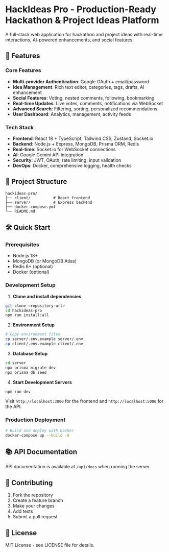 # HackIdeas Pro - Production-Ready Hackathon & Project Ideas Platform

A full-stack web application for hackathon and project ideas with real-time interactions, AI-powered enhancements, and social features.

## 🚀 Features

### Core Features
- **Multi-provider Authentication**: Google OAuth + email/password
- **Idea Management**: Rich text editor, categories, tags, drafts, AI enhancement
- **Social Features**: Voting, nested comments, following, bookmarking
- **Real-time Updates**: Live votes, comments, notifications via WebSocket
- **Advanced Search**: Filtering, sorting, personalized recommendations
- **User Dashboard**: Analytics, management, activity feeds

### Tech Stack
- **Frontend**: React 18 + TypeScript, Tailwind CSS, Zustand, Socket.io
- **Backend**: Node.js + Express, MongoDB, Prisma ORM, Redis
- **Real-time**: Socket.io for WebSocket connections
- **AI**: Google Gemini API integration
- **Security**: JWT, OAuth, rate limiting, input validation
- **DevOps**: Docker, comprehensive logging, health checks

## 📁 Project Structure

```
hackideas-pro/
├── client/          # React frontend
├── server/          # Express backend
├── docker-compose.yml
└── README.md
```

## 🛠️ Quick Start

### Prerequisites
- Node.js 18+
- MongoDB (or MongoDB Atlas)
- Redis 6+ (optional)
- Docker (optional)

### Development Setup

1. **Clone and install dependencies**
```bash
git clone <repository-url>
cd hackideas-pro
npm run install:all
```

2. **Environment Setup**
```bash
# Copy environment files
cp server/.env.example server/.env
cp client/.env.example client/.env
```

3. **Database Setup**
```bash
cd server
npx prisma migrate dev
npx prisma db seed
```

4. **Start Development Servers**
```bash
npm run dev
```

Visit `http://localhost:3000` for the frontend and `http://localhost:5000` for the API.

### Production Deployment

```bash
# Build and deploy with Docker
docker-compose up --build -d
```

## 📚 API Documentation

API documentation is available at `/api/docs` when running the server.


## 🤝 Contributing

1. Fork the repository
2. Create a feature branch
3. Make your changes
4. Add tests
5. Submit a pull request

## 📄 License

MIT License - see LICENSE file for details.

